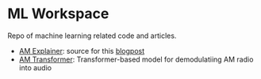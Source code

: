 # ML Workspace
Repo of machine learning related code and articles.

- [AM Explainer](/am_explainer/): source for this [blogpost](https://ccostes.com/posts/ml/am_explainer/)
- [AM Transformer](/am_transformer/): Transformer-based model for demodulatiing AM radio into audio